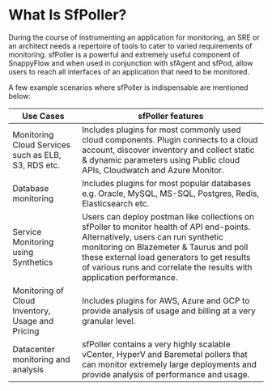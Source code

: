 
# What Is SfPoller?


During the course of instrumenting an application for monitoring, an SRE or an architect needs a repertoire of tools to cater to varied requirements of monitoring. sfPoller is a powerful and extremely useful component of SnappyFlow and when used in conjunction with sfAgent and sfPod, allow users to reach all interfaces of an application that need to be monitored.

A few example scenarios where sfPoller is indispensable are mentioned below:
 
| **Use Cases** | **sfPoller features**       |
| ------------- | ---------------------------- |
| Monitoring Cloud Services such as ELB, S3, RDS etc.  | Includes plugins for most commonly used cloud components. Plugin connects to a cloud account, discover inventory and collect static & dynamic parameters using Public cloud APIs, Cloudwatch and Azure Monitor. |
| Database monitoring  | Includes plugins for most popular databases e.g. Oracle, MySQL, MS-SQL, Postgres, Redis, Elasticsearch etc. |
| Service Monitoring using Synthetics  | Users can deploy postman like collections on sfPoller to monitor health of API end-points. Alternatively, users can run synthetic monitoring on Blazemeter & Taurus and poll these external load generators to get results of various runs and correlate the results with application performance. |
| Monitoring of Cloud Inventory, Usage and Pricing  | Includes plugins for AWS, Azure and GCP to provide analysis of usage and billing at a very granular level. |
| Datacenter monitoring and analysis  | sfPoller contains a very highly scalable vCenter, HyperV and Baremetal pollers that can monitor extremely large deployments and provide analysis of performance and usage. |

